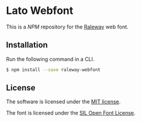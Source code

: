 # Lato Webfont
This is a *NPM* repository for the [Raleway](https://fonts.google.com/specimen/Raleway) web font.

## Installation
Run the following command in a CLI.
```bash
$ npm install --save raleway-webfont
```

## License
The software is licensed under the [MIT license](LICENSE).

The font is licensed under the [SIL Open Font License](OFL.txt).
